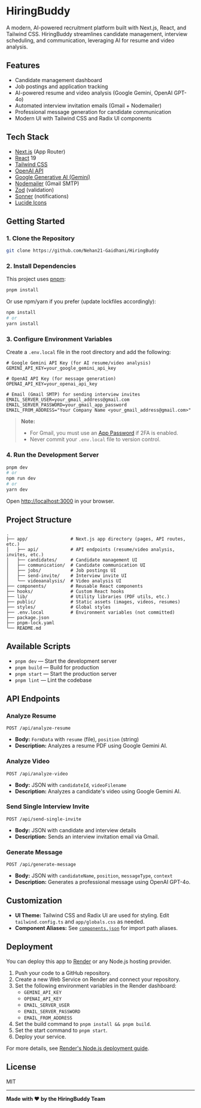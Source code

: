 # HiringBuddy

A modern, AI-powered recruitment platform built with Next.js, React, and Tailwind CSS. HiringBuddy streamlines candidate management, interview scheduling, and communication, leveraging AI for resume and video analysis.

## Features

- Candidate management dashboard
- Job postings and application tracking
- AI-powered resume and video analysis (Google Gemini, OpenAI GPT-4o)
- Automated interview invitation emails (Gmail + Nodemailer)
- Professional message generation for candidate communication
- Modern UI with Tailwind CSS and Radix UI components

## Tech Stack

- [Next.js](https://nextjs.org/) (App Router)
- [React](https://react.dev/) 19
- [Tailwind CSS](https://tailwindcss.com/)
- [OpenAI API](https://platform.openai.com/)
- [Google Generative AI (Gemini)](https://ai.google.dev/)
- [Nodemailer](https://nodemailer.com/) (Gmail SMTP)
- [Zod](https://zod.dev/) (validation)
- [Sonner](https://sonner.emilkowal.ski/) (notifications)
- [Lucide Icons](https://lucide.dev/)

## Getting Started

### 1. Clone the Repository

```sh
git clone https://github.com/Nehan21-Gaidhani/HiringBuddy
```

### 2. Install Dependencies

This project uses [pnpm](https://pnpm.io/):

```sh
pnpm install
```

Or use npm/yarn if you prefer (update lockfiles accordingly):

```sh
npm install
# or
yarn install
```

### 3. Configure Environment Variables

Create a `.env.local` file in the root directory and add the following:

```env
# Google Gemini API Key (for AI resume/video analysis)
GEMINI_API_KEY=your_google_gemini_api_key

# OpenAI API Key (for message generation)
OPENAI_API_KEY=your_openai_api_key

# Email (Gmail SMTP) for sending interview invites
EMAIL_SERVER_USER=your_gmail_address@gmail.com
EMAIL_SERVER_PASSWORD=your_gmail_app_password
EMAIL_FROM_ADDRESS="Your Company Name <your_gmail_address@gmail.com>"
```

> **Note:**  
> - For Gmail, you must use an [App Password](https://support.google.com/accounts/answer/185833) if 2FA is enabled.
> - Never commit your `.env.local` file to version control.

### 4. Run the Development Server

```sh
pnpm dev
# or
npm run dev
# or
yarn dev
```

Open [http://localhost:3000](http://localhost:3000) in your browser.

## Project Structure

```
.
├── app/                # Next.js app directory (pages, API routes, etc.)
│   ├── api/            # API endpoints (resume/video analysis, invites, etc.)
│   ├── candidates/     # Candidate management UI
│   ├── communication/  # Candidate communication UI
│   ├── jobs/           # Job postings UI
│   ├── send-invite/    # Interview invite UI
│   └── videoanalysis/  # Video analysis UI
├── components/         # Reusable React components
├── hooks/              # Custom React hooks
├── lib/                # Utility libraries (PDF utils, etc.)
├── public/             # Static assets (images, videos, resumes)
├── styles/             # Global styles
├── .env.local          # Environment variables (not committed)
├── package.json
├── pnpm-lock.yaml
└── README.md
```

## Available Scripts

- `pnpm dev` — Start the development server
- `pnpm build` — Build for production
- `pnpm start` — Start the production server
- `pnpm lint` — Lint the codebase

## API Endpoints

### Analyze Resume

`POST /api/analyze-resume`

- **Body:** `FormData` with `resume` (file), `position` (string)
- **Description:** Analyzes a resume PDF using Google Gemini AI.

### Analyze Video

`POST /api/analyze-video`

- **Body:** JSON with `candidateId`, `videoFilename`
- **Description:** Analyzes a candidate's video using Google Gemini AI.

### Send Single Interview Invite

`POST /api/send-single-invite`

- **Body:** JSON with candidate and interview details
- **Description:** Sends an interview invitation email via Gmail.

### Generate Message

`POST /api/generate-message`

- **Body:** JSON with `candidateName`, `position`, `messageType`, `context`
- **Description:** Generates a professional message using OpenAI GPT-4o.

## Customization

- **UI Theme:** Tailwind CSS and Radix UI are used for styling. Edit `tailwind.config.ts` and `app/globals.css` as needed.
- **Component Aliases:** See [`components.json`](components.json) for import path aliases.

## Deployment

You can deploy this app to [Render](https://render.com/) or any Node.js hosting provider.

1. Push your code to a GitHub repository.
2. Create a new Web Service on Render and connect your repository.
3. Set the following environment variables in the Render dashboard:
   - `GEMINI_API_KEY`
   - `OPENAI_API_KEY`
   - `EMAIL_SERVER_USER`
   - `EMAIL_SERVER_PASSWORD`
   - `EMAIL_FROM_ADDRESS`
4. Set the build command to `pnpm install && pnpm build`.
5. Set the start command to `pnpm start`.
6. Deploy your service.

For more details, see [Render's Node.js deployment guide](https://render.com/docs/deploy-node-express-app).

## License

MIT

---

**Made with ❤️ by the HiringBuddy Team**